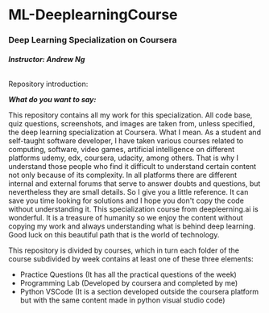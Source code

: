 # ML-DeeplearningCourse
### Deep Learning Specialization on Coursera

###### ***Instructor: Andrew Ng***

Repository introduction:

***What do you want to say:***

This repository contains all my work for this specialization. All code base, quiz questions, screenshots, and images are taken from, unless specified, the deep learning specialization at Coursera. 
What I mean. As a student and self-taught software developer, I have taken various courses related to computing, software, video games, artificial intelligence on different platforms udemy, edx, coursera, udacity, among others. That is why I understand those people who find it difficult to understand certain content not only because of its complexity. In all platforms there are different internal and external forums that serve to answer doubts and questions, but nevertheless they are small details. So I give you a little reference. It can save you time looking for solutions and I hope you don't copy the code without understanding it. This specialization course from deepleerning.ai is wonderful. It is a treasure of humanity so we enjoy the content without copying my work and always understanding what is behind deep learning. Good luck on this beautiful path that is the world of technology.

This repository is divided by courses, which in turn each folder of the course subdivided by week contains at least one of these three elements:

- Practice Questions (It has all the practical questions of the week)
- Programming Lab (Developed by coursera and completed by me)
- Python VSCode (It is a section developed outside the coursera platform but with the same content made in python visual studio code)
